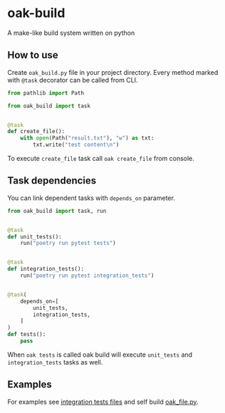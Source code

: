 # oak-build

A make-like build system written on python


## How to use

Create `oak_build.py` file in your project directory.
Every method marked with `@task` decorator can be called from CLI.

```python
from pathlib import Path

from oak_build import task


@task
def create_file():
    with open(Path("result.txt"), "w") as txt:
        txt.write("test content\n")
```

To execute `create_file` task call `oak create_file` from console.

## Task dependencies

You can link dependent tasks with `depends_on` parameter.

```python
from oak_build import task, run


@task
def unit_tests():
    run("poetry run pytest tests")


@task
def integration_tests():
    run("poetry run pytest integration_tests")


@task(
    depends_on=[
        unit_tests,
        integration_tests,
    ]
)
def tests():
    pass
```

When `oak tests` is called oak build will execute `unit_tests` and `integration_tests` tasks as well.

## Examples

For examples see [integration tests files](integration_tests/resources) and self build [oak_file.py](oak_file.py).

